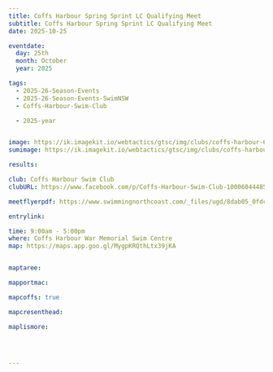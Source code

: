 ```yaml
---
title: Coffs Harbour Spring Sprint LC Qualifying Meet
subtitle: Coffs Harbour Spring Sprint LC Qualifying Meet
date: 2025-10-25

eventdate:
  day: 25th
  month: October
  year: 2025

tags:
  - 2025-26-Season-Events
  - 2025-26-Season-Events-SwimNSW
  - Coffs-Harbour-Swim-Club

  - 2025-year


image: https://ik.imagekit.io/webtactics/gtsc/img/clubs/coffs-harbour-600x400.jpg
sumimage: https://ik.imagekit.io/webtactics/gtsc/img/clubs/coffs-harbour-400x600.jpg

results: 

club: Coffs Harbour Swim Club
clubURL: https://www.facebook.com/p/Coffs-Harbour-Swim-Club-100060444858133/

meetflyerpdf: https://www.swimmingnorthcoast.com/_files/ugd/8dab05_0fdca762b2cf46e3af2b560375d8d04d.pdf

entrylink: 

time: 9:00am - 5:00pm
where: Coffs Harbour War Memorial Swim Centre
map: https://maps.app.goo.gl/MygpKRQthLtx39jKA


maptaree:

mapportmac:

mapcoffs: true

mapcresenthead:

maplismore: 




---
```



